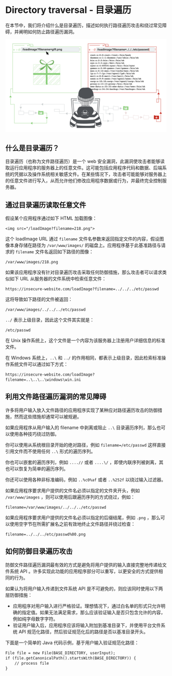 # Directory traversal - 目录遍历

在本节中，我们将介绍什么是目录遍历，描述如何执行路径遍历攻击和绕过常见障碍，并阐明如何防止路径遍历漏洞。

![directory traversal](https://raw.githubusercontent.com/RifeWang/images/master/web-security/directory-traversal.png)


## 什么是目录遍历？

目录遍历（也称为文件路径遍历）是一个 web 安全漏洞，此漏洞使攻击者能够读取运行应用程序的服务器上的任意文件。这可能包括应用程序代码和数据、后端系统的凭据以及操作系统相关敏感文件。在某些情况下，攻击者可能能够对服务器上的任意文件进行写入，从而允许他们修改应用程序数据或行为，并最终完全控制服务器。


## 通过目录遍历读取任意文件

假设某个应用程序通过如下 HTML 加载图像：
```
<img src="/loadImage?filename=218.png">
```

这个 loadImage URL 通过 `filename` 文件名参数来返回指定文件的内容，假设图像本身存储在路径为 `/var/www/images/` 的磁盘上。应用程序基于此基准路径与请求的 `filename` 文件名返回如下路径的图像：
```
/var/www/images/218.png
```

如果该应用程序没有针对目录遍历攻击采取任何防御措施，那么攻击者可以请求类似如下 URL 从服务器的文件系统中检索任意文件：
```
https://insecure-website.com/loadImage?filename=../../../etc/passwd
```

这将导致如下路径的文件被返回：
```
/var/www/images/../../../etc/passwd
```

`../` 表示上级目录，因此这个文件其实就是：
```
/etc/passwd
```

在 Unix 操作系统上，这个文件是一个内容为该服务器上注册用户详细信息的标准文件。

在 Windows 系统上，`..\` 和 `../` 的作用相同，都表示上级目录，因此检索标准操作系统文件可以通过如下方式：
```
https://insecure-website.com/loadImage?filename=..\..\..\windows\win.ini
```


## 利用文件路径遍历漏洞的常见障碍

许多将用户输入放入文件路径的应用程序实现了某种应对路径遍历攻击的防御措施，然而这些措施却通常可以被规避。

如果应用程序从用户输入的 filename 中剥离或阻止 `..\` 目录遍历序列，那么也可以使用各种技巧绕过防御。

你可以使用从系统根目录开始的绝对路径，例如 `filename=/etc/passwd` 这样直接引用文件而不使用任何 `..\` 形式的遍历序列。

你也可以嵌套的遍历序列，例如 `....//` 或者 `....\/` ，即使内联序列被剥离，其也可以恢复为简单的遍历序列。

你还可以使用各种非标准编码，例如 `..%c0%af` 或者 `..%252f` 以绕过输入过滤器。

如果应用程序要求用户提供的文件名必须以指定的文件夹开头，例如 `/var/www/images` ，则可以使用后跟遍历序列的方式绕过，例如：
```
filename=/var/www/images/../../../etc/passwd
```

如果应用程序要求用户提供的文件名必须以指定的后缀结尾，例如 `.png` ，那么可以使用空字节在所需扩展名之前有效地终止文件路径并绕过检查：
```
filename=../../../etc/passwd%00.png
```


## 如何防御目录遍历攻击

防御文件路径遍历漏洞最有效的方式是避免将用户提供的输入直接完整地传递给文件系统 API 。许多实现此功能的应用程序部分可以重写，以更安全的方式提供相同的行为。

如果认为将用户输入传递到文件系统 API 是不可避免的，则应该同时使用以下两层防御措施：
- 应用程序对用户输入进行严格验证。理想情况下，通过白名单的形式只允许明确的指定值。如果无法满足需求，那么应该验证输入是否只包含允许的内容，例如纯字母数字字符。
- 验证用户输入后，应用程序应该将输入附加到基准目录下，并使用平台文件系统 API 规范化路径，然后验证规范化后的路径是否以基准目录开头。

下面是一个简单的 Java 代码示例，基于用户输入验证规范化路径：
```
File file = new File(BASE_DIRECTORY, userInput);
if (file.getCanonicalPath().startsWith(BASE_DIRECTORY)) {
    // process file
}
```